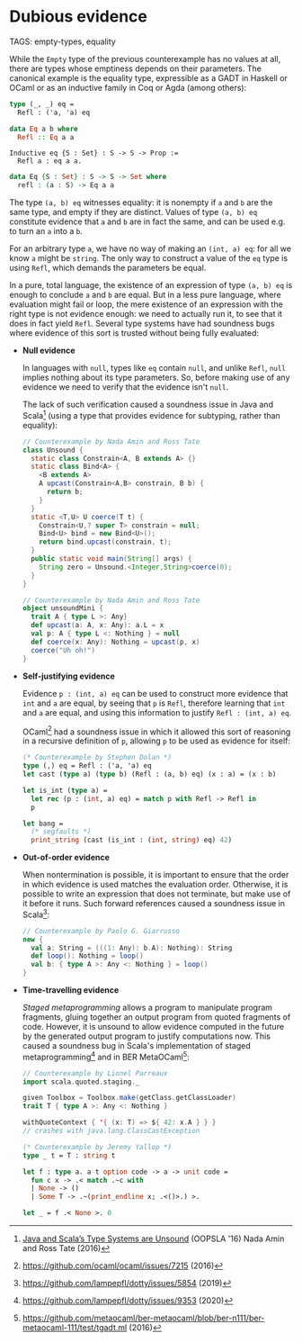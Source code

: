 # Dubious evidence

TAGS: empty-types, equality

While the `Empty` type of the previous counterexample has no values at
all, there are types whose emptiness depends on their parameters. The
canonical example is the equality type, expressible as a GADT in
Haskell or OCaml or as an inductive family in Coq or Agda (among
others):
```ocaml
type (_, _) eq =
  Refl : ('a, 'a) eq
```
```haskell
data Eq a b where
  Refl :: Eq a a
```
```coq
Inductive eq {S : Set} : S -> S -> Prop :=
  Refl a : eq a a.
```
```agda
data Eq {S : Set} : S -> S -> Set where
  refl : (a : S) -> Eq a a
```

The type `(a, b) eq` witnesses equality: it is nonempty if `a` and `b`
are the same type, and empty if they are distinct. Values of type `(a,
b) eq` constitute evidence that `a` and `b` are in fact the same, and
can be used e.g. to turn an `a` into a `b`.

For an arbitrary type `a`, we have no way of making an `(int, a) eq`:
for all we know `a` might be `string`. The only way to construct a
value of the `eq` type is using `Refl`, which demands the parameters
be equal.

In a pure, total language, the existence of an expression of type `(a,
b) eq` is enough to conclude `a` and `b` are equal. But in a less pure
language, where evaluation might fail or loop, the mere existence of
an expression with the right type is not evidence enough: we need to
actually run it, to see that it does in fact yield `Refl`. Several
type systems have had soundness bugs where evidence of this sort is
trusted without being fully evaluated:

  - **Null evidence**

    In languages with `null`, types like `eq` contain `null`, and
    unlike `Refl`, `null` implies nothing about its type
    parameters. So, before making use of any evidence we need to
    verify that the evidence isn't `null`.

    The lack of such verification caused a soundness issue in Java and
    Scala[^amintate] (using a type that provides evidence for
    subtyping, rather than equality):
    ```java
    // Counterexample by Nada Amin and Ross Tate
    class Unsound {
      static class Constrain<A, B extends A> {}
      static class Bind<A> {
        <B extends A>
        A upcast(Constrain<A,B> constrain, B b) {
          return b;
        }
      }
      static <T,U> U coerce(T t) {
        Constrain<U,? super T> constrain = null;
        Bind<U> bind = new Bind<U>();
        return bind.upcast(constrain, t);
      }
      public static void main(String[] args) {
        String zero = Unsound.<Integer,String>coerce(0);
      }
    }
    ```
    ```scala
    // Counterexample by Nada Amin and Ross Tate
    object unsoundMini {
      trait A { type L >: Any}
      def upcast(a: A, x: Any): a.L = x
      val p: A { type L <: Nothing } = null
      def coerce(x: Any): Nothing = upcast(p, x)
      coerce("Uh oh!")
    }
    ```

  - **Self-justifying evidence**

    Evidence `p : (int, a) eq` can be used to construct more evidence
    that `int` and `a` are equal, by seeing that `p` is `Refl`,
    therefore learning that `int` and `a` are equal, and using this
    information to justify `Refl : (int, a) eq`.

    OCaml[^ocamlbug] had a soundness issue in which it allowed this sort of
    reasoning in a recursive definition of `p`, allowing `p` to be
    used as evidence for itself:

    ```ocaml
    (* Counterexample by Stephen Dolan *)
    type (,) eq = Refl : ('a, 'a) eq
    let cast (type a) (type b) (Refl : (a, b) eq) (x : a) = (x : b)
    
    let is_int (type a) =
      let rec (p : (int, a) eq) = match p with Refl -> Refl in
      p
    
    let bang =
      (* segfaults *)
      print_string (cast (is_int : (int, string) eq) 42)
    ```

  - **Out-of-order evidence**

    When nontermination is possible, it is important to ensure that
    the order in which evidence is used matches the evaluation
    order. Otherwise, it is possible to write an expression that does
    not terminate, but make use of it before it runs. Such forward references
    caused a soundness issue in Scala[^scalafwd]:

    ```scala
    // Counterexample by Paolo G. Giarrusso
    new {
      val a: String = (((1: Any): b.A): Nothing): String
      def loop(): Nothing = loop()
      val b: { type A >: Any <: Nothing } = loop()
    }
    ```

  - **Time-travelling evidence**

    *Staged metaprogramming* allows a program to manipulate program
     fragments, gluing together an output program from quoted
     fragments of code. However, it is unsound to allow evidence
     computed in the future by the generated output program to justify
     computations now. This caused a soundness bug in Scala's
     implementation of staged metaprogramming[^scalastage] and in
     BER MetaOCaml[^metaocamlbug]:

     ```scala
     // Counterexample by Lionel Parreaux
     import scala.quoted.staging._
     
     given Toolbox = Toolbox.make(getClass.getClassLoader)
     trait T { type A >: Any <: Nothing }
     
     withQuoteContext { '{ (x: T) => ${ 42: x.A } } }
     // crashes with java.lang.ClassCastException
     ```
     ```ocaml
     (* Counterexample by Jeremy Yallop *)
     type _ t = T : string t

     let f : type a. a t option code -> a -> unit code =
       fun c x -> .< match .~c with
       | None -> ()
       | Some T -> .~(print_endline x; .<()>.) >.

     let _ = f .< None >. 0
     ```

[^amintate]: [Java and Scala’s Type Systems are Unsound](http://io.livecode.ch/learn/namin/unsound/scala) (OOPSLA '16)
Nada Amin and Ross Tate (2016)

[^ocamlbug]: <https://github.com/ocaml/ocaml/issues/7215> (2016)

[^scalafwd]: <https://github.com/lampepfl/dotty/issues/5854> (2019)

[^scalastage]: <https://github.com/lampepfl/dotty/issues/9353> (2020)

[^metaocamlbug]: <https://github.com/metaocaml/ber-metaocaml/blob/ber-n111/ber-metaocaml-111/test/tgadt.ml> (2016)
